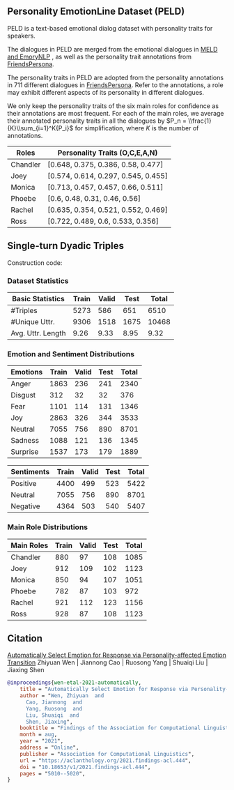 ##  Personality EmotionLine Dataset (PELD)

PELD is a text-based emotional dialog dataset with personality traits for speakers. 

The dialogues in PELD are merged from the emotional dialogues in [MELD and EmoryNLP](https://github.com/declare-lab/MELD) , as well as the personality trait annotations from [FriendsPersona](https://github.com/emorynlp/personality-detection).


The personality traits in PELD are adopted from the personality annotations in 711 different dialogues in  [FriendsPersona](https://github.com/emorynlp/personality-detection). Refer to the annotations, a role may exhibit different aspects of its personality in different dialogues. 

We only keep the personality traits of the six main roles for confidence as their annotations are most frequent. For each of the main roles, we average their annotated personality traits in all the dialogues by $P_n = \\frac{1}{K}\\sum_{i=1}^K{P_i}$ for simplification, where $K$ is the number of annotations.

|Roles|Personality Traits (O,C,E,A,N)|
|---|---|
|Chandler | [0.648, 0.375, 0.386, 0.58, 0.477]|
|Joey | [0.574, 0.614, 0.297, 0.545, 0.455]|
|Monica | [0.713, 0.457, 0.457, 0.66, 0.511]|
|Phoebe | [0.6, 0.48, 0.31, 0.46, 0.56]|
|Rachel | [0.635, 0.354, 0.521, 0.552, 0.469]|
|Ross | [0.722, 0.489, 0.6, 0.533, 0.356]|


## Single-turn Dyadic Triples

Construction code: 

### Dataset Statistics
| Basic Statistics| Train|Valid|Test | Total|
|---|---|---|---|---|
| #Triples | 5273 | 586 | 651 | 6510 |
| #Unique Uttr. | 9306 | 1518 | 1675 | 10468|
| Avg. Uttr. Length | 9.26 | 9.33 | 8.95 | 9.32|

### Emotion and Sentiment Distributions

|**Emotions** | **Train** | **Valid** | **Test** | **Total** |
|---|---|---|---|---|
| Anger | 1863 | 236 | 241 | 2340|
| Disgust | 312 | 32 | 32 | 376|
| Fear | 1101 | 114 | 131 | 1346|
| Joy | 2863 | 326 | 344 | 3533 |
| Neutral | 7055 | 756 | 890 | 8701 |
| Sadness | 1088 | 121 | 136 | 1345|
| Surprise | 1537 | 173 | 179 | 1889|


|**Sentiments** | **Train** | **Valid** | **Test** | **Total**|
|---|---|---|---|---|
|Positive | 4400 | 499 | 523 | 5422|
|Neutral | 7055 | 756 | 890 | 8701|
|Negative | 4364 | 503 | 540 | 5407|		

### Main Role Distributions 

|**Main Roles** | **Train** | **Valid** | **Test** | **Total**|
|---|---|---|---|---|
|Chandler | 880 |  97 | 108 | 1085 |
|Joey | 912 | 109 | 102 | 1123 |
|Monica | 850 | 94 | 107 | 1051 |
|Phoebe | 782 | 87 | 103 | 972 |
|Rachel | 921 | 112 | 123 | 1156 |
|Ross | 928 |  87 | 108 | 1123 |




## Citation

[Automatically Select Emotion for Response via Personality-affected Emotion Transition](https://aclanthology.org/2021.findings-acl.444) Zhiyuan Wen | Jiannong Cao | Ruosong Yang | Shuaiqi Liu | Jiaxing Shen

```bib
@inproceedings{wen-etal-2021-automatically,
    title = "Automatically Select Emotion for Response via Personality-affected Emotion Transition",
    author = "Wen, Zhiyuan  and
      Cao, Jiannong  and
      Yang, Ruosong  and
      Liu, Shuaiqi  and
      Shen, Jiaxing",
    booktitle = "Findings of the Association for Computational Linguistics: ACL-IJCNLP 2021",
    month = aug,
    year = "2021",
    address = "Online",
    publisher = "Association for Computational Linguistics",
    url = "https://aclanthology.org/2021.findings-acl.444",
    doi = "10.18653/v1/2021.findings-acl.444",
    pages = "5010--5020",
}
```